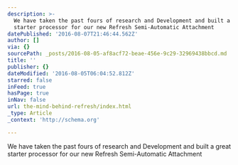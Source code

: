 ```yaml
---
description: >-
  We have taken the past fours of research and Development and built a great
  starter processor for our new Refresh Semi-Automatic Attachment
datePublished: '2016-08-07T21:46:44.562Z'
author: []
via: {}
sourcePath: _posts/2016-08-05-af8acf72-beae-456e-9c29-32969438bbcd.md
title: ''
publisher: {}
dateModified: '2016-08-05T06:04:52.812Z'
starred: false
inFeed: true
hasPage: true
inNav: false
url: the-mind-behind-refresh/index.html
_type: Article
_context: 'http://schema.org'

---
```

We have taken the past fours of research and Development and built a great starter processor for our new Refresh Semi-Automatic Attachment